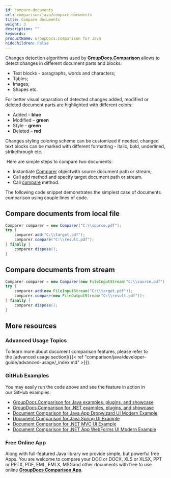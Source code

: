 ```yaml
---
id: compare-documents
url: comparison/java/compare-documents
title: Compare documents
weight: 3
description: ""
keywords: 
productName: GroupDocs.Comparison for Java
hideChildren: False
---
```


Changes detection algorithms used by **[GroupDocs.Comparison](https://products.groupdocs.com/comparison/java)** allows to detect changes in different document parts and blocks:

*   Text blocks - paragraphs, words and characters;    
*   Tables;    
*   Images;    
*   Shapes etc.    

For better visual separation of detected changes added, modified or deleted document parts are highlighted with different colors:

*   Added – **blue**     
*   Modified – **green**    
*   Style – **green**    
*   Deleted – **red**    

Changes styling coloring scheme can be customized if needed, changed text blocks can be marked with different formatting - italic, bold, underlined, strikethrough etc.

 Here are simple steps to compare two documents: 

*   Instantiate [Comparer](https://apireference.groupdocs.com/comparison/java/com.groupdocs.comparison/Comparer) objectwith source document path or stream;    
*   Call [add](https://apireference.groupdocs.com/comparison/java/com.groupdocs.comparison/Comparer#add(java.lang.String)) method and specify target document path or stream.    
*   Call [compare](https://apireference.groupdocs.com/comparison/java/com.groupdocs.comparison/Comparer#compare(java.lang.String)) method.    

The following code snippet demonstrates the simplest case of documents comparison using couple lines of code. 

## Compare documents from local file 

```java
Comparer comparer = new Comparer("C:\\source.pdf");
try {
    comparer.add("C:\\target.pdf");
    comparer.compare("C:\\result.pdf");
} finally {
    comparer.dispose();
}
```

## Compare documents from stream 

```java
Comparer comparer = new Comparer(new FileInputStream("C:\\source.pdf"));
try {
    comparer.add(new FileInputStream("C:\\target.pdf"));
    comparer.compare(new FileOutputStream("C:\\result.pdf"));
} finally {
    comparer.dispose();
}
```

## More resources
### Advanced Usage Topics
To learn more about document comparison features, please refer to the [advanced usage section]({{< ref "comparison/java/developer-guide/advanced-usage/_index.md" >}}).

### GitHub Examples
You may easily run the code above and see the feature in action in our GitHub examples:

*   [GroupDocs.Comparison for Java examples, plugins, and showcase](https://github.com/groupdocs-comparison/GroupDocs.Comparison-for-Java)
*   [GroupDocs.Comparison for .NET examples, plugins, and showcase](https://github.com/groupdocs-comparison/GroupDocs.Comparison-for-.NET)
*   [Document Comparison for Java App Dropwizard UI Modern Example](https://github.com/groupdocs-comparison/GroupDocs.Comparison-for-Java-Dropwizard)    
*   [Document Comparison for Java Spring UI Example](https://github.com/groupdocs-comparison/GroupDocs.Comparison-for-Java-Spring)    
*   [Document Comparison for .NET MVC UI Example](https://github.com/groupdocs-comparison/GroupDocs.Comparison-for-.NET-MVC)    
*   [Document Comparison for .NET App WebForms UI Modern Example](https://github.com/groupdocs-comparison/GroupDocs.Comparison-for-.NET-WebForms)
    

### Free Online App
Along with full-featured Java library we provide simple, but powerful free Apps.
You are welcome to compare your DOC or DOCX, XLS or XLSX, PPT or PPTX, PDF, EML, EMLX, MSGand other documents with free to use online **[GroupDocs Comparison App](https://products.groupdocs.app/comparison)**.